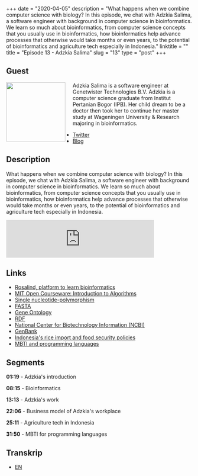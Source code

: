 +++
date = "2020-04-05"
description = "What happens when we combine computer science with biology? In this episode, we chat with Adzkia Salima, a software engineer with background in computer science in bioinformatics. We learn so much about bioinformatics, from computer science concepts that you usually use in bioinformatics, how bioinformatics help advance processes that otherwise would take months or even years, to the potential of bioinformatics and agriculture tech especially in Indonesia."
linktitle = ""
title = "Episode 13 - Adzkia Salima"
slug = "13"
type = "post"
+++

## Guest
<img style="float: left; width: 160px; margin-right: 20px;" src="/img/ep13.jpg">

Adzkia Salima is a software engineer at Genetwister Technologies B.V. Adzkia is a computer science graduate from Institut Pertanian Bogor (IPB). Her child dream to be a doctor then took her to continue her master study at Wageningen University & Research majoring in bioinformatics. 

- [Twitter](twitter.com/perrenellle)
- [Blog](https://adzkiasalima.wordpress.com/)

## Description 
What happens when we combine computer science with biology? In this episode, we chat with Adzkia Salima, a software engineer with background in computer science in bioinformatics. We learn so much about bioinformatics, from computer science concepts that you usually use in bioinformatics, how bioinformatics help advance processes that otherwise would take months or even years, to the potential of bioinformatics and agriculture tech especially in Indonesia.

<iframe src="https://anchor.fm/kartini-teknologi/embed/episodes/Mengenal-Bioinformatics-bersama-Adzkia-Salima-ecdk4e" height="102px" width="400px" frameborder="0" scrolling="no"></iframe>

## Links
- [Rosalind, platform to learn bioinformatics](http://rosalind.info/problems/locations/)
- [MIT Open Courseware: Introduction to Algorithms](https://ocw.mit.edu/courses/electrical-engineering-and-computer-science/6-006-introduction-to-algorithms-fall-2011/lecture-videos/lecture-1-algorithmic-thinking-peak-finding/)
- [Single nucleotide-polymorphism](https://en.wikipedia.org/wiki/Single-nucleotide_polymorphism)
- [FASTA](https://en.wikipedia.org/wiki/FASTA_format)
- [Gene Ontology](http://geneontology.org/)
- [RDF](https://www.w3.org/RDF/)
- [National Center for Biotechnology Information (NCBI)](https://www.ncbi.nlm.nih.gov/)
- [GenBank](https://www.ncbi.nlm.nih.gov/genbank/)
- [Indonesia's rice import and food security policies](https://www.antaranews.com/berita/1223248/kebijakan-impor-beras-dan-ketahanan-pangan-indonesia)
- [MBTI and programming languages](https://twitter.com/perrenellle/status/1229886610352852995/photo/1)

## Segments
**01:19** - Adzkia's introduction

**08:15** - Bioinformatics

**13:13** - Adzkia's work

**22:06** - Business model of Adzkia's workplace

**25:11** - Agriculture tech in Indonesia

**31:50** - MBTI for programming languages

## Transkrip
- [EN](transcript)
